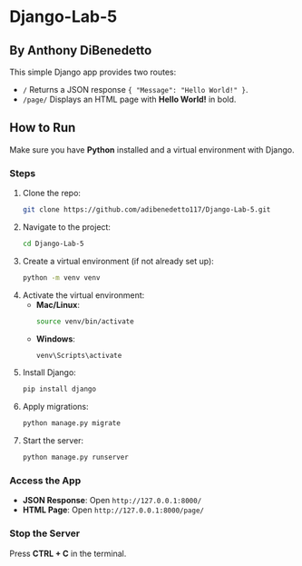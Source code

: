 # Django-Lab-5
## By Anthony DiBenedetto

This simple Django app provides two routes:  
- `/`  Returns a JSON response `{ "Message": "Hello World!" }`.  
- `/page/`  Displays an HTML page with **Hello World!** in bold.  

## **How to Run**
Make sure you have **Python** installed and a virtual environment with Django.

### **Steps**
1. Clone the repo:  
   ```sh
   git clone https://github.com/adibenedetto117/Django-Lab-5.git
   ```
2. Navigate to the project:  
   ```sh
   cd Django-Lab-5
   ```
3. Create a virtual environment (if not already set up):  
   ```sh
   python -m venv venv
   ```
4. Activate the virtual environment:  
   - **Mac/Linux**:  
     ```sh
     source venv/bin/activate
     ```
   - **Windows**:  
     ```sh
     venv\Scripts\activate
     ```
5. Install Django:  
   ```sh
   pip install django
   ```
6. Apply migrations:  
   ```sh
   python manage.py migrate
   ```
7. Start the server:  
   ```sh
   python manage.py runserver
   ```

### **Access the App**
- **JSON Response**: Open `http://127.0.0.1:8000/`
- **HTML Page**: Open `http://127.0.0.1:8000/page/`

### **Stop the Server**
Press **CTRL + C** in the terminal.

